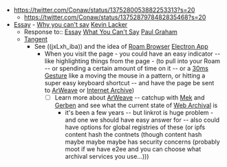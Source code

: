 - https://twitter.com/Conaw/status/1375280053882253313?s=20
    - https://twitter.com/Conaw/status/1375287978482835468?s=20
- [Essay](./Essay.md) - [Why you can't say](<./Why you can't say.md>) [Kevin Lacker](<./Kevin Lacker.md>)
    - Response to:: [Essay](./Essay.md) [What You Can't Say](<./What You Can't Say.md>) [Paul Graham](<./Paul Graham.md>)
    - [Tangent](./Tangent.md)
        - See ((jxLxh_iba)) 
and the idea of [Roam Browser](<./Roam Browser.md>) [Electron App](<./Electron App.md>)
            - When you visit the page - you could have an easy indicator -- like highlighting things from the page - (to pull into your Roam -- or spending a certain amount of time on it -- or a [30ms Gesture](<./30ms Gesture.md>) like a moving the mouse in a pattern, or hitting a super easy keyboard shortcut -- and have the page be sent to [ArWeave](./ArWeave.md) or [Internet Archive](<./Internet Archive.md>))
                - [ ] Learn more about [ArWeave](./ArWeave.md) -- catchup with [Mek](./Mek.md) and [Gerben](./Gerben.md) and see what the current state of [Web Archival](<./Web Archival.md>) is
                    - it's been a few years -- but linkrot is huge problem - and one we should have easy answer for -- also could have options for global registries of these (or ipfs content hash the contnets (though content hash maybe maybe maybe has security concerns (probably moot if we have e2ee and you can choose what archival services you use...)))